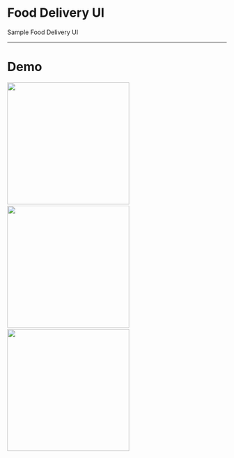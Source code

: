 # Food Delivery UI

Sample Food Delivery UI

---

# Demo

<p float="left">
  <img src="https://github.com/prashantchanne12/food_delivery_ui/blob/master/screenshots/img-1.png" width="280" />
  &nbsp&nbsp&nbsp&nbsp
  <img src="https://github.com/prashantchanne12/food_delivery_ui/blob/master/screenshots/img-2.png" width="280" />
  &nbsp&nbsp&nbsp&nbsp
  <img src="https://github.com/prashantchanne12/food_delivery_ui/blob/master/screenshots/img-3.png" width="280" />
</p>

